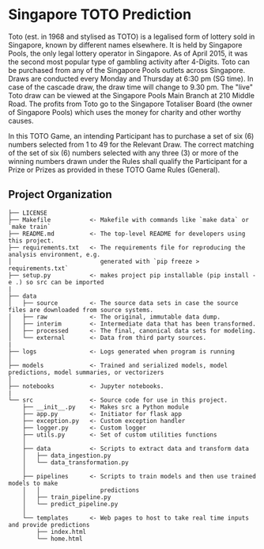 Singapore TOTO Prediction
==============================

Toto (est. in 1968 and stylised as TOTO) is a legalised form of lottery sold in Singapore, known by different names elsewhere. It is held by Singapore Pools, the only legal lottery operator in Singapore. As of April 2015, it was the second most popular type of gambling activity after 4-Digits. Toto can be purchased from any of the Singapore Pools outlets across Singapore. Draws are conducted every Monday and Thursday at 6:30 pm (SG time). In case of the cascade draw, the draw time will change to 9.30 pm. The "live" Toto draw can be viewed at the Singapore Pools Main Branch at 210 Middle Road. The profits from Toto go to the Singapore Totaliser Board (the owner of Singapore Pools) which uses the money for charity and other worthy causes.

In this TOTO Game, an intending Participant has to purchase a set of six (6) numbers selected from 1 to 49 for the Relevant Draw. The correct matching of the set of six (6) numbers selected with any three (3) or more of the winning numbers drawn under the Rules shall qualify the Participant for a Prize or Prizes as provided in these TOTO Game Rules (General).


Project Organization
------------

    ├── LICENSE
    ├── Makefile           <- Makefile with commands like `make data` or `make train`
    ├── README.md          <- The top-level README for developers using this project.
    ├── requirements.txt   <- The requirements file for reproducing the analysis environment, e.g.
    │                         generated with `pip freeze > requirements.txt`
    ├── setup.py           <- makes project pip installable (pip install -e .) so src can be imported
    |
    ├── data
    │   ├── source         <- The source data sets in case the source files are downloaded from source systems.
    │   ├── raw            <- The original, immutable data dump.
    │   ├── interim        <- Intermediate data that has been transformed.
    │   ├── processed      <- The final, canonical data sets for modeling.
    │   └── external       <- Data from third party sources.
    |
    ├── logs               <- Logs generated when program is running
    │
    ├── models             <- Trained and serialized models, model predictions, model summaries, or vectorizers
    │
    ├── notebooks          <- Jupyter notebooks. 
    |
    └── src                <- Source code for use in this project.
        ├── __init__.py    <- Makes src a Python module
        ├── app.py         <- Initiator for flask app
        ├── exception.py   <- Custom exception handler
        ├── logger.py      <- Custom logger
        ├── utils.py       <- Set of custom utilities functions
        │
        ├── data           <- Scripts to extract data and transform data
        │   ├── data_ingestion.py
        │   └── data_transformation.py
        │
        ├── pipelines      <- Scripts to train models and then use trained models to make
        │   │                 predictions
        │   ├── train_pipeline.py
        │   └── predict_pipeline.py
        │
        └── templates      <- Web pages to host to take real time inputs and provide predictions
            ├── index.html
            └── home.html
